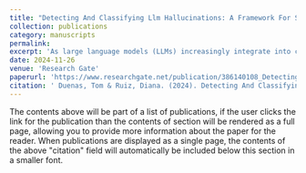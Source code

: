 ```yaml
---
title: "Detecting And Classifying Llm Hallucinations: A Framework For Skill-specific Error Analysis"
collection: publications
category: manuscripts
permalink: 
excerpt: 'As large language models (LLMs) increasingly integrate into critical applications, mitigating errors like hallucinations becomes paramount for AI safety.'
date: 2024-11-26
venue: 'Research Gate'
paperurl: 'https://www.researchgate.net/publication/386140108_Detecting_And_Classifying_Llm_Hallucinations_A_Framework_For_Skill-specific_Error_Analysis'
citation: ' Duenas, Tom & Ruiz, Diana. (2024). Detecting And Classifying Llm Hallucinations: A Framework For Skill-specific Error Analysis. .'
---
```


The contents above will be part of a list of publications, if the user clicks the link for the publication than the contents of section will be rendered as a full page, allowing you to provide more information about the paper for the reader. When publications are displayed as a single page, the contents of the above "citation" field will automatically be included below this section in a smaller font.
